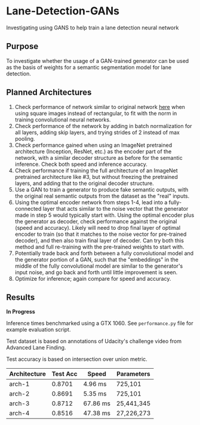 # Lane-Detection-GANs
Investigating using GANS to help train a lane detection neural network

## Purpose
To investigate whether the usage of a GAN-trained generator can be used as the basis of weights for a semantic segmentation model for lane detection.

## Planned Architectures
1. Check performance of network similar to original network [here](https://github.com/mvirgo/MLND-Capstone) when using square images instead of rectangular, to fit with the norm in training convolutional neural networks.
2. Check performance of the network by adding in batch normalization for all layers, adding skip layers, and trying strides of 2 instead of max pooling.
3. Check performance gained when using an ImageNet pretrained architecture (Inception, ResNet, etc.) as the encoder part of the network, with a similar decoder structure as before for the semantic inference. Check both speed and inference accuracy.
4. Check performance if training the full architecture of an ImageNet pretrained architecture like #3, but without freezing the pretrained layers, and adding that to the original decoder structure.
5. Use a GAN to train a generator to produce fake semantic outputs, with the original real semantic outputs from the dataset as the "real" inputs. 
6. Using the optimal encoder network from steps 1-4, lead into a fully-connected layer that acts similar to the noise vector that the generator made in step 5 would typically start with. Using the optimal encoder plus the generator as decoder, check performance against the original (speed and accuracy). Likely will need to drop final layer of optimal encoder to train (so that it matches to the noise vector for pre-trained decoder), and then also train final layer of decoder. Can try both this method and full re-training with the pre-trained weights to start with.
7. Potentially trade back and forth between a fully convolutional model and the generator portion of a GAN, such that the "embeddings" in the middle of the fully convolutional model are similar to the generator's input noise, and go back and forth until little improvement is seen. 
8. Optimize for inference; again compare for speed and accuracy.

## Results
**In Progress**

Inference times benchmarked using a GTX 1060.
See `performance.py` file for example evaluation script.

Test dataset is based on annotations of Udacity's challenge video from Advanced Lane Finding.

Test accuracy is based on intersection over union metric.

Architecture | Test Acc | Speed | Parameters
--- | --- | --- | ---
arch-1 | 0.8701 | 4.96 ms | 725,101
arch-2 | 0.8691 | 5.35 ms | 725,101
arch-3 | 0.8712 | 67.86 ms | 25,441,345
arch-4 | 0.8516 | 47.38 ms | 27,226,273
